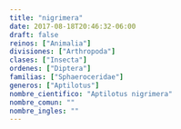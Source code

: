 ```yaml
---
title: "nigrimera"
date: 2017-08-18T20:46:32-06:00
draft: false
reinos: ["Animalia"]
divisiones: ["Arthropoda"]
clases: ["Insecta"]
ordenes: ["Diptera"]
familias: ["Sphaeroceridae"]
generos: ["Aptilotus"]
nombre_cientifico: "Aptilotus nigrimera"
nombre_comun: ""
nombre_ingles: ""
---
```

